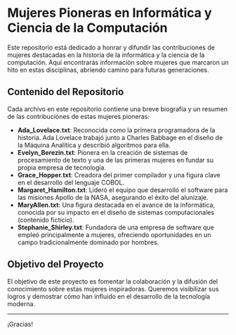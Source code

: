 # Mujeres Pioneras en Informática y Ciencia de la Computación

Este repositorio está dedicado a honrar y difundir las contribuciones de mujeres destacadas en la historia de la informática y la ciencia de la computación. Aquí encontrarás información sobre mujeres que marcaron un hito en estas disciplinas, abriendo camino para futuras generaciones.

## Contenido del Repositorio

Cada archivo en este repositorio contiene una breve biografía y un resumen de las contribuciones de estas mujeres pioneras:

- **Ada_Lovelace.txt**: Reconocida como la primera programadora de la historia. Ada Lovelace trabajó junto a Charles Babbage en el diseño de la Máquina Analítica y describió algoritmos para ella.
- **Evelyn_Berezin.txt**: Pionera en la creación de sistemas de procesamiento de texto y una de las primeras mujeres en fundar su propia empresa de tecnología.
- **Grace_Hopper.txt**: Creadora del primer compilador y una figura clave en el desarrollo del lenguaje COBOL.
- **Margaret_Hamilton.txt**: Lideró el equipo que desarrolló el software para las misiones Apollo de la NASA, asegurando el éxito del alunizaje.
- **MaryAllen.txt**: Una figura destacada en el avance de la informática, conocida por su impacto en el diseño de sistemas computacionales (contenido ficticio).
- **Stephanie_Shirley.txt**: Fundadora de una empresa de software que empleó principalmente a mujeres, ofreciendo oportunidades en un campo tradicionalmente dominado por hombres.

## Objetivo del Proyecto

El objetivo de este proyecto es fomentar la colaboración y la difusión del conocimiento sobre estas mujeres inspiradoras. Queremos visibilizar sus logros y demostrar cómo han influido en el desarrollo de la tecnología moderna.

---

¡Gracias!
